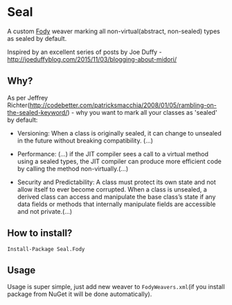 # Seal
A custom [Fody](https://github.com/Fody/Fody) weaver marking all non-virtual(abstract, non-sealed) types as sealed by default.

Inspired by an excellent series of posts by Joe Duffy - http://joeduffyblog.com/2015/11/03/blogging-about-midori/

## Why?
As per Jeffrey Richter(http://codebetter.com/patricksmacchia/2008/01/05/rambling-on-the-sealed-keyword/) - why you want to mark all your classes as 'sealed' by default:

- Versioning: When a class is originally sealed, it can change to unsealed in the future without breaking compatibility. (…)

- Performance: (…) if the JIT compiler sees a
call to a virtual method using a sealed types, the JIT compiler can
produce more efficient code by calling the method non-virtually.(…)

- Security and Predictability:
A class must protect its own state and not allow itself to ever become
corrupted. When a class is unsealed, a derived class can access and
manipulate the base class’s state if any data fields or methods that
internally manipulate fields are accessible and not private.(…)


## How to install?
    Install-Package Seal.Fody

## Usage
Usage is super simple, just add new weaver to `FodyWeavers.xml`(if you install package from NuGet it will be done automatically).
